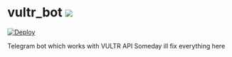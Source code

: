 # vultr_bot  <img src="https://img.shields.io/badge/Python-FFD43B?style=for-the-badge&logo=python&logoColor=blue"/>

[![Deploy](https://github.com/a1r0/vultr_bot/actions/workflows/main.yml/badge.svg?branch=main)](https://github.com/a1r0/vultr_bot/actions/workflows/main.yml)

Telegram bot which works with VULTR API
Someday ill fix everything here

